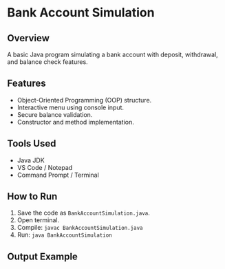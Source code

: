 # Bank Account Simulation

## Overview
A basic Java program simulating a bank account with deposit, withdrawal, and balance check features.

## Features
- Object-Oriented Programming (OOP) structure.
- Interactive menu using console input.
- Secure balance validation.
- Constructor and method implementation.

## Tools Used
- Java JDK
- VS Code / Notepad
- Command Prompt / Terminal

## How to Run
1. Save the code as `BankAccountSimulation.java`.
2. Open terminal.
3. Compile: `javac BankAccountSimulation.java`
4. Run: `java BankAccountSimulation`

## Output Example

